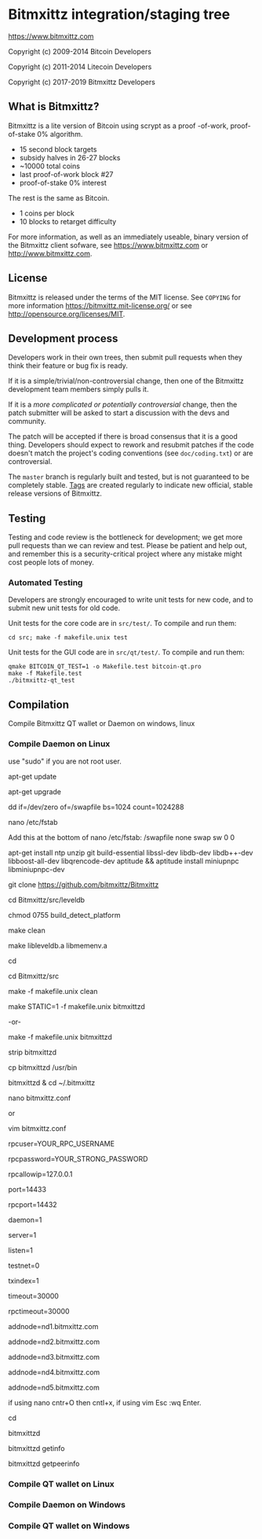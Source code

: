 Bitmxittz integration/staging tree
================================

https://www.bitmxittz.com

Copyright (c) 2009-2014 Bitcoin Developers

Copyright (c) 2011-2014 Litecoin Developers

Copyright (c) 2017-2019 Bitmxittz Developers

What is Bitmxittz?
----------------

Bitmxittz is a lite version of Bitcoin using scrypt as a proof -of-work, proof-of-stake 0% algorithm.
 - 15 second block targets
 - subsidy halves in 26-27 blocks
 - ~10000 total coins
 - last proof-of-work block #27
 - proof-of-stake 0% interest

The rest is the same as Bitcoin.
 - 1 coins per block
 - 10 blocks to retarget difficulty

For more information, as well as an immediately useable, binary version of
the Bitmxittz client sofware, see https://www.bitmxittz.com or http://www.bitmxittz.com.

License
-------

Bitmxittz is released under the terms of the MIT license. See `COPYING` for more
information https://bitmxittz.mit-license.org/ or see http://opensource.org/licenses/MIT.

Development process
-------------------

Developers work in their own trees, then submit pull requests when they think
their feature or bug fix is ready.

If it is a simple/trivial/non-controversial change, then one of the Bitmxittz
development team members simply pulls it.

If it is a *more complicated or potentially controversial* change, then the patch
submitter will be asked to start a discussion with the devs and community.

The patch will be accepted if there is broad consensus that it is a good thing.
Developers should expect to rework and resubmit patches if the code doesn't
match the project's coding conventions (see `doc/coding.txt`) or are
controversial.

The `master` branch is regularly built and tested, but is not guaranteed to be
completely stable. [Tags](https://github.com/bitmxittz-project/bitmxittz/tags) are created
regularly to indicate new official, stable release versions of Bitmxittz.

Testing
-------

Testing and code review is the bottleneck for development; we get more pull
requests than we can review and test. Please be patient and help out, and
remember this is a security-critical project where any mistake might cost people
lots of money.

### Automated Testing

Developers are strongly encouraged to write unit tests for new code, and to
submit new unit tests for old code.

Unit tests for the core code are in `src/test/`. To compile and run them:

    cd src; make -f makefile.unix test

Unit tests for the GUI code are in `src/qt/test/`. To compile and run them:

    qmake BITCOIN_QT_TEST=1 -o Makefile.test bitcoin-qt.pro
    make -f Makefile.test
    ./bitmxittz-qt_test


Compilation
-----------

Compile Bitmxittz QT wallet or Daemon on windows, linux

### Compile Daemon on Linux
use "sudo" if you are not root user.

apt-get update

apt-get upgrade

dd if=/dev/zero of=/swapfile bs=1024 count=1024288

nano /etc/fstab

Add this at the bottom of nano /etc/fstab: /swapfile none swap sw 0 0

apt-get install ntp unzip git build-essential libssl-dev libdb-dev libdb++-dev libboost-all-dev libqrencode-dev aptitude && aptitude install miniupnpc libminiupnpc-dev

git clone https://github.com/bitmxittz/Bitmxittz

cd Bitmxittz/src/leveldb

chmod 0755 build_detect_platform

make clean

make libleveldb.a libmemenv.a

cd

cd Bitmxittz/src

make -f makefile.unix clean

make STATIC=1 -f makefile.unix bitmxittzd  

-or-  

make -f makefile.unix bitmxittzd

strip bitmxittzd

cp bitmxittzd /usr/bin

bitmxittzd & cd ~/.bitmxittz

nano bitmxittz.conf 

or 

vim bitmxittz.conf

rpcuser=YOUR_RPC_USERNAME

rpcpassword=YOUR_STRONG_PASSWORD

rpcallowip=127.0.0.1

port=14433

rpcport=14432

daemon=1

server=1

listen=1

testnet=0

txindex=1

timeout=30000

rpctimeout=30000

addnode=nd1.bitmxittz.com

addnode=nd2.bitmxittz.com

addnode=nd3.bitmxittz.com

addnode=nd4.bitmxittz.com

addnode=nd5.bitmxittz.com

if using nano cntr+O then cntl+x, if using vim Esc :wq Enter.

cd

bitmxittzd

bitmxittzd getinfo

bitmxittzd getpeerinfo


### Compile QT wallet on Linux


### Compile Daemon on Windows


### Compile QT wallet on Windows
